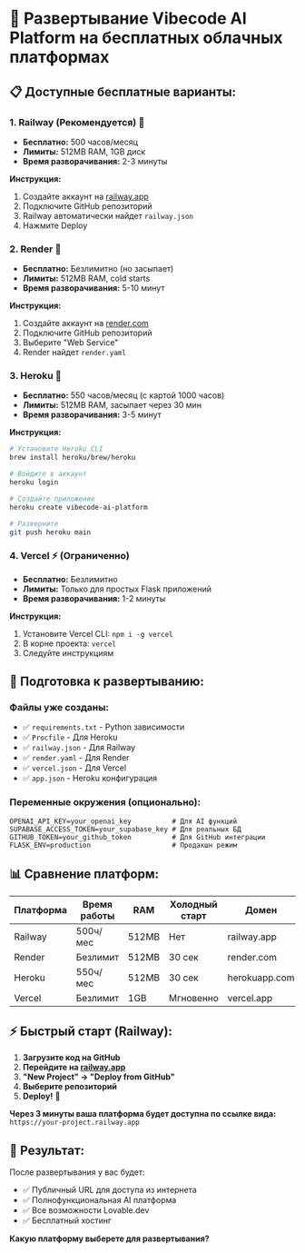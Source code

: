 # 🚀 Развертывание Vibecode AI Platform на бесплатных облачных платформах

## 📋 Доступные бесплатные варианты:

### 1. **Railway (Рекомендуется)** 🚂
- **Бесплатно:** 500 часов/месяц
- **Лимиты:** 512MB RAM, 1GB диск
- **Время разворачивания:** 2-3 минуты

**Инструкция:**
1. Создайте аккаунт на [railway.app](https://railway.app)
2. Подключите GitHub репозиторий
3. Railway автоматически найдет `railway.json`
4. Нажмите Deploy

### 2. **Render** 🎨
- **Бесплатно:** Безлимитно (но засыпает)
- **Лимиты:** 512MB RAM, cold starts
- **Время разворачивания:** 5-10 минут

**Инструкция:**
1. Создайте аккаунт на [render.com](https://render.com)
2. Подключите GitHub репозиторий
3. Выберите "Web Service"
4. Render найдет `render.yaml`

### 3. **Heroku** 💜
- **Бесплатно:** 550 часов/месяц (с картой 1000 часов)
- **Лимиты:** 512MB RAM, засыпает через 30 мин
- **Время разворачивания:** 3-5 минут

**Инструкция:**
```bash
# Установите Heroku CLI
brew install heroku/brew/heroku

# Войдите в аккаунт
heroku login

# Создайте приложение
heroku create vibecode-ai-platform

# Разверните
git push heroku main
```

### 4. **Vercel** ⚡ (Ограниченно)
- **Бесплатно:** Безлимитно
- **Лимиты:** Только для простых Flask приложений
- **Время разворачивания:** 1-2 минуты

**Инструкция:**
1. Установите Vercel CLI: `npm i -g vercel`
2. В корне проекта: `vercel`
3. Следуйте инструкциям

## 🔧 Подготовка к развертыванию:

### Файлы уже созданы:
- ✅ `requirements.txt` - Python зависимости
- ✅ `Procfile` - Для Heroku
- ✅ `railway.json` - Для Railway
- ✅ `render.yaml` - Для Render
- ✅ `vercel.json` - Для Vercel
- ✅ `app.json` - Heroku конфигурация

### Переменные окружения (опционально):
```
OPENAI_API_KEY=your_openai_key          # Для AI функций
SUPABASE_ACCESS_TOKEN=your_supabase_key # Для реальных БД
GITHUB_TOKEN=your_github_token          # Для GitHub интеграции
FLASK_ENV=production                    # Продакшн режим
```

## 📊 Сравнение платформ:

| Платформа | Время работы | RAM | Холодный старт | Домен |
|-----------|--------------|-----|----------------|-------|
| Railway   | 500ч/мес     | 512MB | Нет | railway.app |
| Render    | Безлимит     | 512MB | 30 сек | render.com |
| Heroku    | 550ч/мес     | 512MB | 30 сек | herokuapp.com |
| Vercel    | Безлимит     | 1GB   | Мгновенно | vercel.app |

## ⚡ Быстрый старт (Railway):

1. **Загрузите код на GitHub**
2. **Перейдите на [railway.app](https://railway.app)**
3. **"New Project" → "Deploy from GitHub"**
4. **Выберите репозиторий**
5. **Deploy!** 🚀

**Через 3 минуты ваша платформа будет доступна по ссылке вида:**
`https://your-project.railway.app`

## 🎯 Результат:

После развертывания у вас будет:
- ✅ Публичный URL для доступа из интернета
- ✅ Полнофункциональная AI платформа
- ✅ Все возможности Lovable.dev
- ✅ Бесплатный хостинг

**Какую платформу выберете для развертывания?**